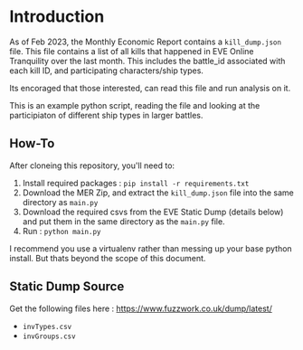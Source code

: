 # Introduction
As of Feb 2023, the Monthly Economic Report contains a `kill_dump.json` file. This file contains a list of all kills that happened in EVE Online Tranquility over the last month. This includes the battle_id associated with each kill ID, and participating characters/ship types.

Its encoraged that those interested, can read this file and run analysis on it.

This is an example python script, reading the file and looking at the participiaton of different ship types in larger battles.

## How-To
After cloneing this repository, you'll need to:
1. Install required packages : `pip install -r requirements.txt`
1. Download the MER Zip, and extract the `kill_dump.json` file into the same directory as `main.py`
1. Download the required csvs from the EVE Static Dump (details below) and put them in the same directory as the `main.py` file.
1. Run : `python main.py`

I recommend you use a virtualenv rather than messing up your base python install. But thats beyond the scope of this document.

## Static Dump Source
Get the following files here : https://www.fuzzwork.co.uk/dump/latest/
 * `invTypes.csv`
 * `invGroups.csv`

